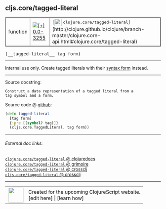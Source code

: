 ## cljs.core/tagged-literal



 <table border="1">
<tr>
<td>function</td>
<td><a href="https://github.com/cljsinfo/cljs-api-docs/tree/0.0-3255"><img valign="middle" alt="[+] 0.0-3255" title="Added in 0.0-3255" src="https://img.shields.io/badge/+-0.0--3255-lightgrey.svg"></a> </td>
<td>
[<img height="24px" valign="middle" src="http://i.imgur.com/1GjPKvB.png"> <samp>clojure.core/tagged-literal</samp>](http://clojure.github.io/clojure/branch-master/clojure.core-api.html#clojure.core/tagged-literal)
</td>
</tr>
</table>


 <samp>
(__tagged-literal__ tag form)<br>
</samp>

---

Internal use only.  Create tagged literals with their [syntax form][doc:syntax/tagged-literal] instead.

[doc:syntax/tagged-literal]:../syntax/tagged-literal.md

---




Source docstring:

```
Construct a data representation of a tagged literal from a
tag symbol and a form.
```


Source code @ [github](https://github.com/clojure/clojurescript/blob/r3308/src/main/cljs/cljs/core.cljs#L9701-L9706):

```clj
(defn tagged-literal
  [tag form]
  {:pre [(symbol? tag)]}
  (cljs.core.TaggedLiteral. tag form))
```

<!--
Repo - tag - source tree - lines:

 <pre>
clojurescript @ r3308
└── src
    └── main
        └── cljs
            └── cljs
                └── <ins>[core.cljs:9701-9706](https://github.com/clojure/clojurescript/blob/r3308/src/main/cljs/cljs/core.cljs#L9701-L9706)</ins>
</pre>

-->

---



###### External doc links:

[`clojure.core/tagged-literal` @ clojuredocs](http://clojuredocs.org/clojure.core/tagged-literal)<br>
[`clojure.core/tagged-literal` @ grimoire](http://conj.io/store/v1/org.clojure/clojure/1.7.0-beta3/clj/clojure.core/tagged-literal/)<br>
[`clojure.core/tagged-literal` @ crossclj](http://crossclj.info/fun/clojure.core/tagged-literal.html)<br>
[`cljs.core/tagged-literal` @ crossclj](http://crossclj.info/fun/cljs.core.cljs/tagged-literal.html)<br>

---

 <table>
<tr><td>
<img valign="middle" align="right" width="48px" src="http://i.imgur.com/Hi20huC.png">
</td><td>
Created for the upcoming ClojureScript website.<br>
[edit here] | [learn how]
</td></tr></table>

[edit here]:https://github.com/cljsinfo/cljs-api-docs/blob/master/cljsdoc/cljs.core/tagged-literal.cljsdoc
[learn how]:https://github.com/cljsinfo/cljs-api-docs/wiki/cljsdoc-files

<!--

This information was too distracting to show to readers, but I'll leave it
commented here since it is helpful to:

- pretty-print the data used to generate this document
- and show how to retrieve that data



The API data for this symbol:

```clj
{:description "Internal use only.  Create tagged literals with their [syntax form][doc:syntax/tagged-literal] instead.",
 :ns "cljs.core",
 :name "tagged-literal",
 :signature ["[tag form]"],
 :history [["+" "0.0-3255"]],
 :type "function",
 :full-name-encode "cljs.core/tagged-literal",
 :source {:code "(defn tagged-literal\n  [tag form]\n  {:pre [(symbol? tag)]}\n  (cljs.core.TaggedLiteral. tag form))",
          :title "Source code",
          :repo "clojurescript",
          :tag "r3308",
          :filename "src/main/cljs/cljs/core.cljs",
          :lines [9701 9706]},
 :full-name "cljs.core/tagged-literal",
 :clj-symbol "clojure.core/tagged-literal",
 :docstring "Construct a data representation of a tagged literal from a\ntag symbol and a form."}

```

Retrieve the API data for this symbol:

```clj
;; from Clojure REPL
(require '[clojure.edn :as edn])
(-> (slurp "https://raw.githubusercontent.com/cljsinfo/cljs-api-docs/catalog/cljs-api.edn")
    (edn/read-string)
    (get-in [:symbols "cljs.core/tagged-literal"]))
```

-->
